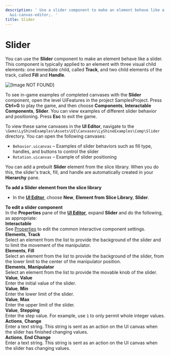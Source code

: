 ```yaml
---
description: ' Use a slider component to make an element behave like a slider in &ALY;''s
  &ui-canvas-editor;. '
title: Slider
---
```

# Slider<a name="ui-editor-slider-components"></a>

You can use the **Slider** component to make an element behave like a slider\. This component is typically applied to an element with three visual child elements: one immediate child, called **Track**, and two child elements of the track, called **Fill** and **Handle**\. 

![\[Image NOT FOUND\]](/images/userguide/game_ui_editor/ui-editor-slider-components.png)

To see in\-game examples of completed canvases with the **Slider** component, open the level UiFeatures in the project SamplesProject\. Press **Ctrl\+G** to play the game, and then choose **Components**, **Interactable Components**, **Slider**\. You can view examples of different slider behavior and positioning\. Press **Esc** to exit the game\.

To view these same canvases in the **UI Editor**, navigate to the `\Gems\LyShineExamples\Assets\UI\Canvases\LyShineExamples\Comp\Slider` directory\. You can open the following canvases:
+ `Behavior.uicanvas` – Examples of slider behaviors such as fill type, handles, and buttons to control the slider
+ `Rotation.uicanvas` – Example of slider positioning

You can add a prebuilt **Slider** element from the slice library\. When you do this, the slider's track, fill, and handle are automatically created in your **Hierarchy** pane\.

**To add a Slider element from the slice library**
+ In the [**UI Editor**](/docs/userguide/ui/editor/using.md), choose **New**, **Element from Slice Library**, **Slider**\.

**To edit a slider component**  
In the **Properties** pane of the [**UI Editor**](/docs/userguide/ui/editor/using.md), expand **Slider** and do the following, as appropriate:    
**Interactable**  
See [Properties](/docs/userguide/ui/editor/components-interactive-properties.md) to edit the common interactive component settings\.  
**Elements**, **Track**  
Select an element from the list to provide the background of the slider and to limit the movement of the manipulator\.  
**Elements**, **Fill**  
Select an element from the list to provide the background of the slider, from the lower limit to the center of the manipulator position\.  
**Elements**, **Manipulator**  
Select an element from the list to provide the movable knob of the slider\.  
**Value**, **Value**  
Enter the initial value of the slider\.  
**Value**, **Min**  
Enter the lower limit of the slider\.  
**Value**, **Max**  
Enter the upper limit of the slider\.  
**Value**, **Stepping**  
Enter the step value\. For example, use `1` to only permit whole integer values\.  
**Actions**, **Change**  
Enter a text string\. This string is sent as an action on the UI canvas when the slider has finished changing values\.  
**Actions**, **End Change**  
Enter a text string\. This string is sent as an action on the UI canvas when the slider has changing values\.